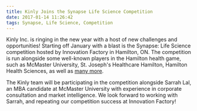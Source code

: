 ```yaml
---
title: Kinly Joins the Synapse Life Science Competition
date: 2017-01-14 11:26:42
tags: Synapse, Life Science, Competition
---
```


Kinly Inc. is ringing in the new year with a host of new challenges and opportunities! Starting off January with a blast is the Synapse: Life Science competition hosted by Innovation Factory in Hamilton, ON. The competition is run alongside some well-known players in the Hamilton health game, such as McMaster University, St. Joseph's Healthcare Hamilton, Hamilton Health Sciences, as well as [many more](http://www.synapselifescience.com/sponsors).

The Kinly team will be participating in the competition alongside Sarrah Lal, an MBA candidate at McMaster University with experience in corporate consultation and market intelligence. We look forward to working with Sarrah, and repeating our competition success at Innovation Factory!
